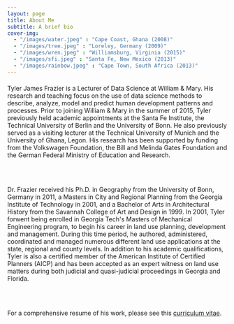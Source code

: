 ```yaml
---
layout: page
title: About Me
subtitle: A brief bio
cover-img: 
  - "/images/water.jpeg" : "Cape Coast, Ghana (2008)"
  - "/images/tree.jpeg" : "Loreley, Germany (2009)"
  - "/images/wren.jpeg" : "Williamsburg, Virginia (2015)"
  - "/images/sfi.jpeg" : "Santa Fe, New Mexico (2013)"
  - "/images/rainbow.jpeg" : "Cape Town, South Africa (2013)"
---
```


<p style = "font-family: 'Open Sans', 'Helvetica Neue', Helvetica, Arial, sans-serif;
  font-size: 20px;
  font-weight: 400;
  margin-bottom: 15px;
  text-align: justify;">

Tyler James Frazier is a Lecturer of Data Science at William & Mary.  His research and teaching focus on the use of data science methods to describe, analyze, model and predict human development patterns and processes.  Prior to joining William & Mary in the summer of 2015, Tyler previously held academic appointments at the Santa Fe Institute, the Technical University of Berlin and the University of Bonn. He also previously served as a visiting lecturer at the Technical University of Munich and the University of Ghana, Legon.  His research has been supported by funding from the Volkswagen Foundation, the Bill and Melinda Gates Foundation and the German Federal Ministry of Education and Research. 

<br>
<br>

Dr. Frazier received his Ph.D. in Geography from the University of Bonn, Germany in 2011, a Masters in City and Regional Planning from the Georgia Institute of Technology in 2001, and a Bachelor of Arts in Architectural History from the Savannah College of Art and Design in 1999.  In 2001, Tyler forwent being enrolled in Georgia Tech's Masters of Mechanical Engineering program, to begin his career in land use planning, development and management.  During this time period, he authored, administered, coordinated and managed numerous different land use applications at the state, regional and county levels.  In addition to his academic qualifications, Tyler is also a certified member of the American Institute of Certified Planners (AICP) and has been accepted as an expert witness on land use matters during both judicial and quasi-judicial proceedings in  Georgia and Florida.

<br>
<br>

For a comprehensive resume of his work, please see this [curriculum vitae](tyler-frazier.github.io).

</p>
